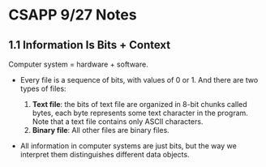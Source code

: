 # CSAPP 9/27 Notes
## 1.1 Information Is Bits + Context
Computer system = hardware + software.

* Every file is a sequence of bits, with values of 0 or 1. And there are two types of files:
    1. **Text file**: the bits of text file are organized in 8-bit chunks called bytes, each byte represents some text character in the program. Note that a text file contains only ASCII characters.
    2. **Binary file**: All other files are binary files.

* All information in computer systems are just bits, but the way we interpret them distinguishes different data objects.

